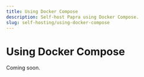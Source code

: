 ```yaml
---
title: Using Docker Compose
description: Self-host Papra using Docker Compose.
slug: self-hosting/using-docker-compose
---
```


# Using Docker Compose

Coming soon.
